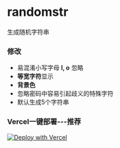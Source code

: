 # randomstr
生成随机字符串

### 修改
- 易混淆小写字母 **l, o** 忽略
- **等宽字符**显示
- **背景色**
- 忽略密码中容易引起歧义的特殊字符
- 默认生成5个字符串

### Vercel一键部署---推荐
[![Deploy with Vercel](https://vercel.com/button)](https://vercel.com/new/clone?repository-url=https://github.com/palboss/randomstr)
